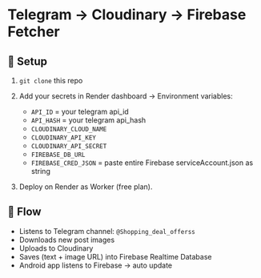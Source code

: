 # Telegram → Cloudinary → Firebase Fetcher

## 🔹 Setup
1. `git clone` this repo
2. Add your secrets in Render dashboard → Environment variables:
   - `API_ID` = your telegram api_id
   - `API_HASH` = your telegram api_hash
   - `CLOUDINARY_CLOUD_NAME`
   - `CLOUDINARY_API_KEY`
   - `CLOUDINARY_API_SECRET`
   - `FIREBASE_DB_URL`
   - `FIREBASE_CRED_JSON` = paste entire Firebase serviceAccount.json as string

3. Deploy on Render as Worker (free plan).

## 🔹 Flow
- Listens to Telegram channel: `@Shopping_deal_offerss`
- Downloads new post images
- Uploads to Cloudinary
- Saves (text + image URL) into Firebase Realtime Database
- Android app listens to Firebase → auto update
